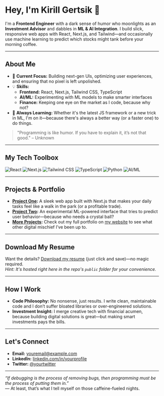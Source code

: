 # Hey, I'm Kirill Gertsik 👋

I'm a **Frontend Engineer** with a dark sense of humor who moonlights as an **Investment Advisor** and dabbles in **ML & AI Integration**. I build slick, responsive web apps with React, Next.js, and Tailwind—and occasionally use machine learning to predict which stocks might tank before your morning coffee.

---

## About Me

- 🔭 **Current Focus:** Building next-gen UIs, optimizing user experiences, and ensuring that no pixel is left unpolished.
- 💡 **Skills:** 
  - **Frontend:** React, Next.js, Tailwind CSS, TypeScript
  - **AI/ML:** Experimenting with ML models to make smarter interfaces
  - **Finance:** Keeping one eye on the market as I code, because why not?
- 🌱 **Always Learning:** Whether it's the latest JS framework or a new trick in ML, I'm on it—because there's always a better way (or a faster one) to do things.

> "Programming is like humor. If you have to explain it, it’s not that good." – Unknown

---

## My Tech Toolbox

![React](https://img.shields.io/badge/-React-61DAFB?logo=react&logoColor=white&style=flat)
![Next.js](https://img.shields.io/badge/-Next.js-000000?logo=nextdotjs&logoColor=white&style=flat)
![Tailwind CSS](https://img.shields.io/badge/-Tailwind%20CSS-38B2AC?logo=tailwind-css&logoColor=white&style=flat)
![TypeScript](https://img.shields.io/badge/-TypeScript-3178C6?logo=typescript&logoColor=white&style=flat)
![Python](https://img.shields.io/badge/-Python-3776AB?logo=python&logoColor=white&style=flat)
![AI/ML](https://img.shields.io/badge/-AI%2FML-202020?logo=ai&logoColor=white&style=flat)

---

## Projects & Portfolio

- **[Project One](#):** A sleek web app built with Next.js that makes your daily tasks feel like a walk in the park (or a profitable trade).
- **[Project Two](#):** An experimental ML-powered interface that tries to predict user behavior—because who needs a crystal ball?
- **[More Projects](#):** Check out my full portfolio on [my website](https://yourwebsite.com) to see what other digital mischief I’ve been up to.

---

## Download My Resume

Want the details? [Download my resume](./GertsDev_CV.pdf) (just click and save)—no magic required.  
*Hint: It's hosted right here in the repo's `public` folder for your convenience.*

---

## How I Work

- **Code Philosophy:** No nonsense, just results. I write clean, maintainable code and I don’t suffer bloated libraries or over-engineered solutions.
- **Investment Insight:** I merge creative tech with financial acumen, because building digital solutions is great—but making smart investments pays the bills.

---

## Let's Connect

- **Email:** [youremail@example.com](mailto:youremail@example.com)
- **LinkedIn:** [linkedin.com/in/yourprofile](https://linkedin.com/in/yourprofile)
- **Twitter:** [@yourtwitter](https://twitter.com/yourtwitter)

---

*“If debugging is the process of removing bugs, then programming must be the process of putting them in.”*  
— At least, that’s what I tell myself on those caffeine-fueled nights.




